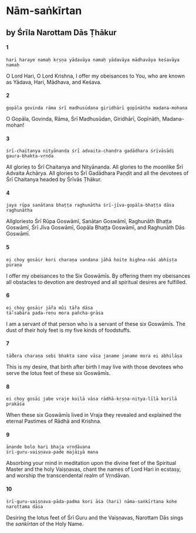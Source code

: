 # Nām-saṅkīrtan

## by Śrīla Narottam Dās Ṭhākur

#### 1

    hari haraye namaḥ kṛṣṇa yādavāya namaḥ yādavāya mādhavāya keśavāya namaḥ

O Lord Hari, O Lord Krishna, I offer my obeisances to You, who are known as Yādava, Hari, Mādhava, and Keśava.

#### 2

    gopāla govinda rāma śrī madhusūdana giridhārī gopīnātha madana-mohana

O Gopāla, Govinda, Rāma, Śrī Madhusūdan, Giridhārī, Gopīnāth, Madana-mohan!

#### 3

    śrī-chaitanya nityānanda śrī advaita-chandra gadādhara śrīvāsādi gaura-bhakta-vṛnda

All glories to Śrī Chaitanya and Nityānanda. All glories to the moonlike Śrī Advaita Āchārya. All glories to Śrī Gadādhara Paṇḍit and all the devotees of Śrī Chaitanya headed by Śrīvās Ṭhākur.

#### 4

    jaya rūpa sanātana bhaṭṭa raghunātha śrī-jīva-gopāla-bhaṭṭa dāsa raghunātha

Allgloriesto Śrī Rūpa Goswāmī, Sanātan Goswāmī, Raghunāth Bhaṭṭa Goswāmī, Śrī Jīva Goswāmī, Gopāla Bhaṭṭa Goswāmī, and Raghunāth Dās Goswāmī.

#### 5

    ei choy gosāir kori charaṇa vandana jāhā hoite bighna-nāś abhīṣṭa pūraṇa

I offer my obeisances to the Six Goswāmīs. By offering them my obeisances all obstacles to devotion are destroyed and all spiritual desires are fulfilled.

#### 6

    ei choy gosāir jā̐ra mu̐i tā̐ra dāsa
    tā̐-sabāra pada-reṇu mora pañcha-grāsa

I am a servant of that person who is a servant of these six Goswāmīs. The dust of their holy feet is my five kinds of foodstuffs.

#### 7

    tā̐dera charaṇa sebi bhakta sane vāsa janame janame mora ei abhilāṣa

This is my desire, that birth after birth I may live with those devotees who serve the lotus feet of these six Goswāmīs.

#### 8

    ei choy gosāi jabe vraje koilā vāsa rādhā-kṛṣṇa-nitya-līlā korilā prakāśa

When these six Goswāmīs lived in Vraja they revealed and explained the eternal Pastimes of Rādhā and Krishna.

#### 9

    ānande bolo hari bhaja vṛndāvana
    śrī-guru-vaiṣṇava-pade majāiyā mana

Absorbing your mind in meditation upon the divine feet of the Spiritual Master and the holy Vaiṣṇavas, chant the names of Lord Hari in ecstasy, and worship the transcendental realm of Vṛndāvan.

#### 10

    śrī-guru-vaiṣṇava-pāda-padma kori āśa (hari) nāma-saṅkīrtana kohe narottama dāsa

Desiring  the  lotus  feet  of  Śrī  Guru  and  the Vaiṣṇavas, Narottam Dās sings the *saṅkīrtan* of the Holy Name.

